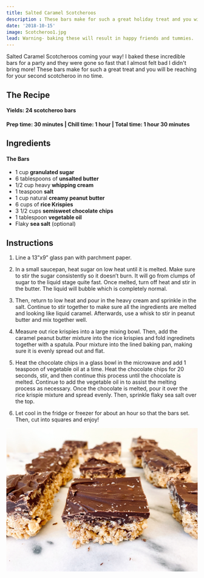 ```yaml
---
title: Salted Caramel Scotcheroos
description : These bars make for such a great holiday treat and you will be reaching for your second scotcheroo in no time. 
date: '2018-10-15'
image: Scotcheroo1.jpg
lead: Warning- baking these will result in happy friends and tummies. 
---
```

Salted Caramel Scotcheroos coming your way! I baked these incredible bars for a party and they were gone so fast that I almost felt bad I didn't bring more! These bars make for such a great treat and you will be reaching for your second scotcheroo in no time.

## The Recipe

#### Yields: 24 scotcheroo bars

#### Prep time: 30 minutes | Chill time: 1 hour | Total time: 1 hour 30 minutes

## Ingredients
#### The Bars
- 1 cup **granulated sugar**
- 6 tablespoons of **unsalted butter**
- 1/2 cup heavy **whipping cream**
- 1 teaspoon **salt**
- 1 cup natural **creamy peanut butter**
- 6 cups of **rice Krispies**
- 3 1/2 cups **semisweet chocolate chips**
- 1 tablespoon **vegetable oil**
- Flaky **sea salt** (optional)

## Instructions

1. Line a 13”x9” glass pan with parchment paper. 

2. In a small saucepan, heat sugar on low heat until it is melted. Make sure to stir the sugar consistently so it doesn’t burn. It will go from clumps of sugar to the liquid stage quite fast. Once melted, turn off heat and stir in the butter. The liquid will bubble which is completely normal.

3. Then, return to low heat and pour in the heavy cream and sprinkle in the salt. Continue to stir together to make sure all the ingredients are melted and looking like liquid caramel. Afterwards, use a whisk to stir in peanut butter and mix together well. 

4. Measure out rice krispies into a large mixing bowl. Then, add the caramel peanut butter mixture into the rice krispies and fold ingredinets together with a spatula. Pour mixture into the lined baking pan, making sure it is evenly spread out and flat. 

5. Heat the chocolate chips in a glass bowl in the microwave and add 1 teaspoon of vegetable oil at a time. Heat the chocolate chips for 20 seconds, stir, and then continue this process until the chocolate is melted. Continue to add the vegetable oil in to assist the melting process as necessary. Once the chocolate is melted, pour it over the rice krispie mixture and spread evenly. Then, sprinkle flaky sea salt over the top. 

6. Let cool in the fridge or freezer for about an hour so that the bars set. Then, cut into squares and enjoy! 

![](Scotcheroo2.jpg)